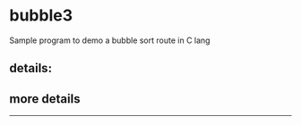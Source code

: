 # bubble3
Sample program to demo a bubble sort route in C lang

## details:

## more details


----
